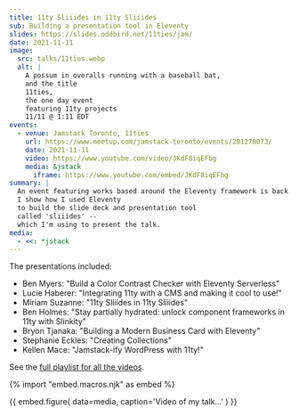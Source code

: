 ```yaml
---
title: 11ty Sliiides in 11ty Sliiides
sub: Building a presentation tool in Eleventy
slides: https://slides.oddbird.net/11ties/jam/
date: 2021-11-11
image:
  src: talks/11ties.webp
  alt: |
    A possum in overalls running with a baseball bat,
    and the title
    11ties,
    the one day event
    featuring 11ty projects
    11/11 @ 1:11 EDT
events:
  - venue: Jamstack Toronto, 11ties
    url: https://www.meetup.com/jamstack-toronto/events/281278073/
    date: 2021-11-11
    video: https://www.youtube.com/video/JKdF8iqEFbg
    media: &jstack
      iframe: https://www.youtube.com/embed/JKdF8iqEFbg
summary: |
  An event featuring works based around the Eleventy framework is back.
  I show how I used Eleventy
  to build the slide deck and presentation tool
  called 'sliiides' --
  which I'm using to present the talk.
media:
  - <<: *jstack
---
```


The presentations included:

- Ben Myers: "Build a Color Contrast Checker with Eleventy Serverless"
- Lucie Haberer: "Integrating 11ty with a CMS and making it cool to use!"
- Miriam Suzanne: "11ty Sliiides in 11ty Sliiides"
- Ben Holmes: "Stay partially hydrated: unlock component frameworks in 11ty with Slinkity"
- Bryon Tjanaka: "Building a Modern Business Card with Eleventy"
- Stephanie Eckles: "Creating Collections"
- Kellen Mace: "Jamstack-ify WordPress with 11ty!"

See the [full playlist for all the videos](https://www.youtube.com/playlist?list=PLc_KoiGi3sLeC9HQaEs-qy1ztwk4Qcxwn).

{% import "embed.macros.njk" as embed %}

{{ embed.figure(
  data=media,
  caption='Video of my talk...'
) }}

